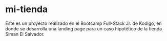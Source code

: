 # mi-tienda
Este es un proyecto realizado en el Bootcamp Full-Stack Jr. de Kodigo, en donde se desarrolla una landing page para un caso hipotético de la tienda Siman El Salvador.
